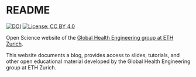 # README

<!-- badges: start -->

[![DOI](https://zenodo.org/badge/DOI/10.5281/zenodo.8318368.svg)](https://doi.org/10.5281/zenodo.8318368)
[![License: CC BY
4.0](https://img.shields.io/badge/License-CC_BY_4.0-lightgrey.svg)](https://creativecommons.org/licenses/by/4.0/)

<!-- badges: end -->

Open Science website of the [Global Health Engineering group at ETH Zurich](https://ghe.ethz.ch/). 

This website documents a blog, provides access to slides, tutorials, and other open educational material developed by the Global Health Engineering group at ETH Zurich.
